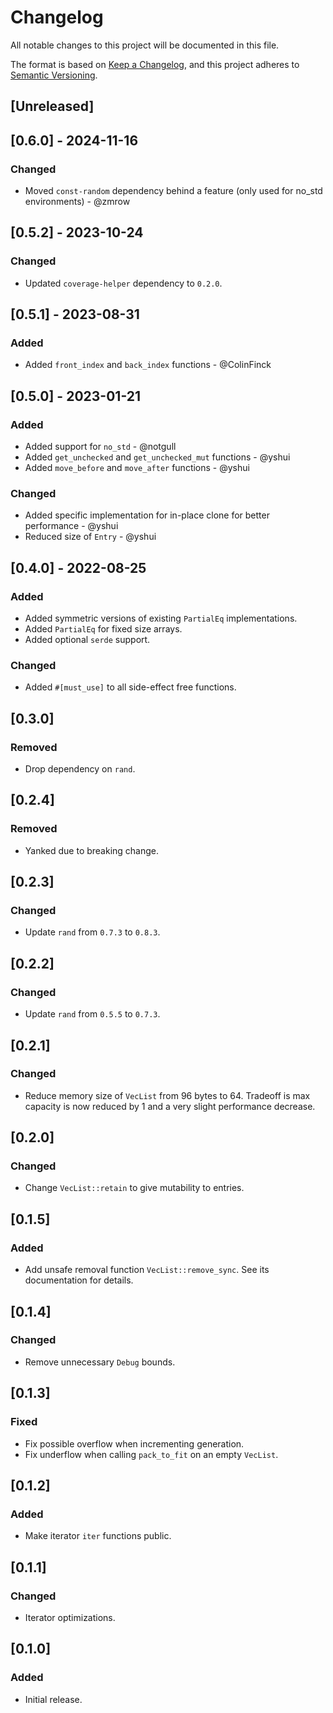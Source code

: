 # Changelog

All notable changes to this project will be documented in this file.

The format is based on [Keep a Changelog](https://keepachangelog.com/en/1.1.0/), and this project adheres to
[Semantic Versioning](https://semver.org/spec/v2.0.0.html).

## [Unreleased]

## [0.6.0] - 2024-11-16

### Changed

 - Moved `const-random` dependency behind a feature (only used for no_std environments) - @zmrow

## [0.5.2] - 2023-10-24

### Changed

 - Updated `coverage-helper` dependency to `0.2.0`.

## [0.5.1] - 2023-08-31

### Added

 - Added `front_index` and `back_index` functions - @ColinFinck

## [0.5.0] - 2023-01-21

### Added

 - Added support for `no_std` - @notgull
 - Added `get_unchecked` and `get_unchecked_mut` functions - @yshui
 - Added `move_before` and `move_after` functions - @yshui

### Changed

 - Added specific implementation for in-place clone for better performance - @yshui
 - Reduced size of `Entry` - @yshui

## [0.4.0] - 2022-08-25

### Added

 - Added symmetric versions of existing `PartialEq` implementations.
 - Added `PartialEq` for fixed size arrays.
 - Added optional `serde` support.

### Changed

 - Added `#[must_use]` to all side-effect free functions.

## [0.3.0]

### Removed

 - Drop dependency on `rand`.

## [0.2.4]

### Removed

 - Yanked due to breaking change.

## [0.2.3]

### Changed

 - Update `rand` from `0.7.3` to `0.8.3`.

## [0.2.2]

### Changed
 
 - Update `rand` from `0.5.5` to `0.7.3`.

## [0.2.1]

### Changed

 - Reduce memory size of `VecList` from 96 bytes to 64. Tradeoff is max capacity is now reduced by 1 and a very slight
   performance decrease.

## [0.2.0]

### Changed

 - Change `VecList::retain` to give mutability to entries.

## [0.1.5]

### Added

 - Add unsafe removal function `VecList::remove_sync`. See its documentation for details.

## [0.1.4]

### Changed

 - Remove unnecessary `Debug` bounds.

## [0.1.3]

### Fixed

 - Fix possible overflow when incrementing generation.
 - Fix underflow when calling `pack_to_fit` on an empty `VecList`.

## [0.1.2]

### Added

 - Make iterator `iter` functions public.

## [0.1.1]

### Changed

 - Iterator optimizations.

## [0.1.0]

### Added

 - Initial release.
